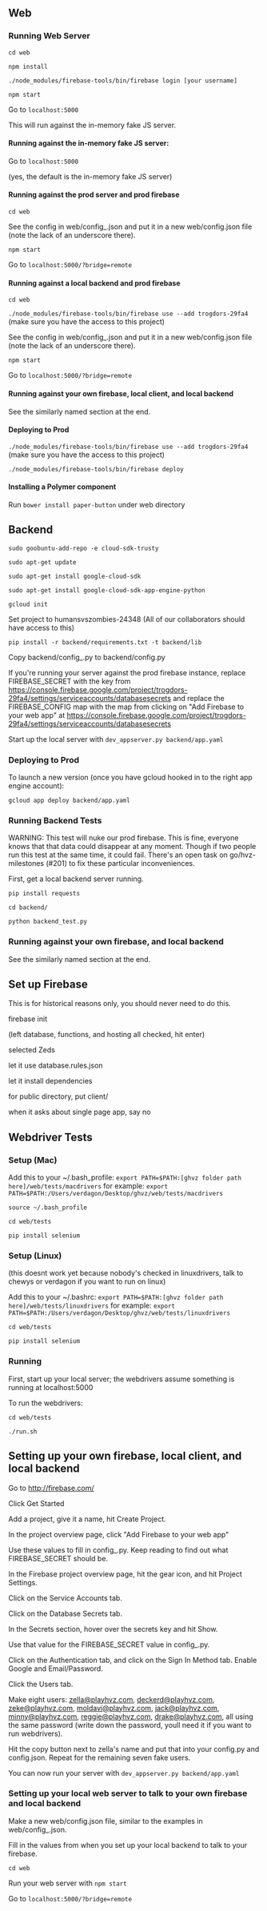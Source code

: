 
## Web

### Running Web Server

`cd web`

`npm install`

`./node_modules/firebase-tools/bin/firebase login [your username]`

`npm start`

Go to `localhost:5000`

This will run against the in-memory fake JS server.

#### Running against the in-memory fake JS server:

Go to `localhost:5000`

(yes, the default is the in-memory fake JS server)

#### Running against the prod server and prod firebase

`cd web`

See the config in web/config_.json and put it in a new web/config.json file (note the lack of an underscore there).

`npm start`

Go to `localhost:5000/?bridge=remote`

#### Running against a local backend and prod firebase

`cd web`

`./node_modules/firebase-tools/bin/firebase use --add trogdors-29fa4` (make sure you have the access to this project)

See the config in web/config_.json and put it in a new web/config.json file (note the lack of an underscore there).

`npm start`

Go to `localhost:5000/?bridge=remote`

#### Running against your own firebase, local client, and local backend

See the similarly named section at the end.

#### Deploying to Prod

`./node_modules/firebase-tools/bin/firebase use --add trogdors-29fa4` (make sure you have the access to this project)

`./node_modules/firebase-tools/bin/firebase deploy`

#### Installing a Polymer component

Run `bower install paper-button` under web directory


## Backend

`sudo goobuntu-add-repo -e cloud-sdk-trusty`

`sudo apt-get update`

`sudo apt-get install google-cloud-sdk`

`sudo apt-get install google-cloud-sdk-app-engine-python`

`gcloud init`

Set project to humansvszombies-24348 (All of our collaborators should have access to this)

`pip install -r backend/requirements.txt -t backend/lib`

Copy backend/config_.py to backend/config.py

If you're running your server against the prod firebase instance, replace FIREBASE_SECRET with
the key from https://console.firebase.google.com/project/trogdors-29fa4/settings/serviceaccounts/databasesecrets and replace the FIREBASE_CONFIG map with the map from clicking on "Add Firebase to your web app" at https://console.firebase.google.com/project/trogdors-29fa4/settings/serviceaccounts/databasesecrets

Start up the local server with `dev_appserver.py backend/app.yaml`

### Deploying to Prod

To launch a new version (once you have gcloud hooked in to the right app engine account):

`gcloud app deploy backend/app.yaml`

### Running Backend Tests

WARNING: This test will nuke our prod firebase. This is fine, everyone knows that that data could disappear at any moment. Though if two people run this test at the same time, it could fail. There's an open task on go/hvz-milestones (#201) to fix these particular inconveniences.

First, get a local backend server running.

`pip install requests`

`cd backend/`

`python backend_test.py`


### Running against your own firebase, and local backend

See the similarly named section at the end.


## Set up Firebase

This is for historical reasons only, you should never need to do this.

firebase init

(left database, functions, and hosting all checked, hit enter)

selected Zeds

let it use database.rules.json

let it install dependencies

for public directory, put client/

when it asks about single page app, say no


## Webdriver Tests

### Setup (Mac)

Add this to your ~/.bash_profile: `export PATH=$PATH:[ghvz folder path here]/web/tests/macdrivers` for example: `export PATH=$PATH:/Users/verdagon/Desktop/ghvz/web/tests/macdrivers`

`source ~/.bash_profile`

`cd web/tests`

`pip install selenium`

### Setup (Linux)

(this doesnt work yet because nobody's checked in linuxdrivers, talk to chewys or verdagon if you want to run on linux)

Add this to your ~/.bashrc: `export PATH=$PATH:[ghvz folder path here]/web/tests/linuxdrivers` for example: `export PATH=$PATH:/Users/verdagon/Desktop/ghvz/web/tests/linuxdrivers`

`cd web/tests`

`pip install selenium`

### Running

First, start up your local server; the webdrivers assume something is running at localhost:5000

To run the webdrivers:

`cd web/tests`

`./run.sh`



## Setting up your own firebase, local client, and local backend

Go to http://firebase.com/

Click Get Started

Add a project, give it a name, hit Create Project.

In the project overview page, click "Add Firebase to your web app"

Use these values to fill in config\_.py. Keep reading to find out what FIREBASE_SECRET should be.

In the Firebase project overview page, hit the gear icon, and hit Project Settings.

Click on the Service Accounts tab.

Click on the Database Secrets tab.

In the Secrets section, hover over the secrets key and hit Show.

Use that value for the FIREBASE_SECRET value in config\_.py.

Click on the Authentication tab, and click on the Sign In Method tab. Enable Google and Email/Password.

Click the Users tab.

Make eight users: zella@playhvz.com, deckerd@playhvz.com, zeke@playhvz.com, moldavi@playhvz.com, jack@playhvz.com, minny@playhvz.com, reggie@playhvz.com, drake@playhvz.com, all using the same password (write down the password, youll need it if you want to run webdrivers).

Hit the copy button next to zella's name and put that into your config.py and config.json. Repeat
for the remaining seven fake users.

You can now run your server with `dev_appserver.py backend/app.yaml`

### Setting up your local web server to talk to your own firebase and local backend

Make a new web/config.json file, similar to the examples in web/config_.json.

Fill in the values from when you set up your local backend to talk to your firebase.

`cd web`

Run your web server with `npm start`

Go to `localhost:5000/?bridge=remote`
